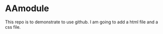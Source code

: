 # AAmodule
This repo is to demonstrate to use github.
I am going to add a html file and a css file.
